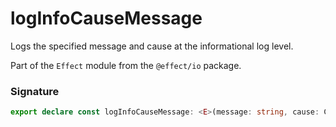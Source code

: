 # logInfoCauseMessage

Logs the specified message and cause at the informational log level.

Part of the `Effect` module from the `@effect/io` package.

### Signature

```typescript
export declare const logInfoCauseMessage: <E>(message: string, cause: Cause.Cause<E>) => Effect<never, never, void>
```
